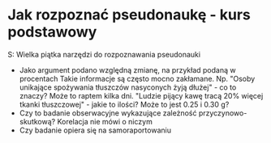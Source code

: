 


# Jak rozpoznać pseudonaukę - kurs podstawowy

S: Wielka piątka narzędzi do rozpoznawania pseudonauki
* Jako argument podano względną zmianę, na przykład podaną w procentach
Takie informacje są często mocno zakłamane. Np. "Osoby unikające spożywania tłuszczów nasyconych żyją dłużej" - co to znaczy? Może to raptem kilka dni. "Ludzie pijący kawę tracą 20% więcej tkanki tłuszczowej" - jakie to ilości? Może to jest 0.25 i 0.30 g?
* Czy to badanie obserwacyjne wykazujące zależność przyczynowo-skutkową?
Korelacja nie mówi o niczym 
* Czy badanie opiera się na samoraportowaniu 
